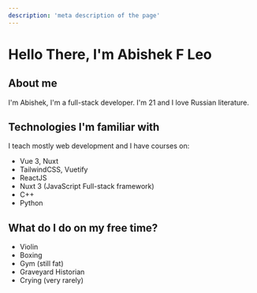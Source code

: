 ```yaml
---
description: 'meta description of the page'
--- 
```

# Hello There, I'm Abishek F Leo

## About me

I'm Abishek, I'm a full-stack developer. I'm 21 and I love Russian literature.

## Technologies I'm familiar with

I teach mostly web development and I have courses on:

- Vue 3, Nuxt
- TailwindCSS, Vuetify
- ReactJS
- Nuxt 3 (JavaScript Full-stack framework)
- C++
- Python

## What do I do on my free time?

- Violin
- Boxing
- Gym (still fat)
- Graveyard Historian 
- Crying (very rarely)

